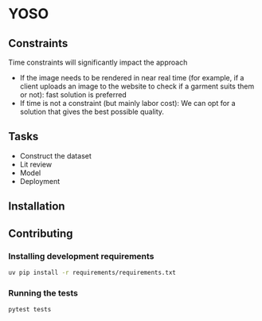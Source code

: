 # YOSO

## Constraints

Time constraints will significantly impact the approach

- If the image needs to be rendered in near real time (for example, if a client uploads an image to the website to check if a garment suits them or not): fast solution is preferred
- If time is not a constraint (but mainly labor cost): We can opt for a solution that gives the best possible quality.

## Tasks

- Construct the dataset
- Lit review
- Model
- Deployment

## Installation

## Contributing

### Installing development requirements

```bash
uv pip install -r requirements/requirements.txt
```

### Running the tests

```bash
pytest tests
```
